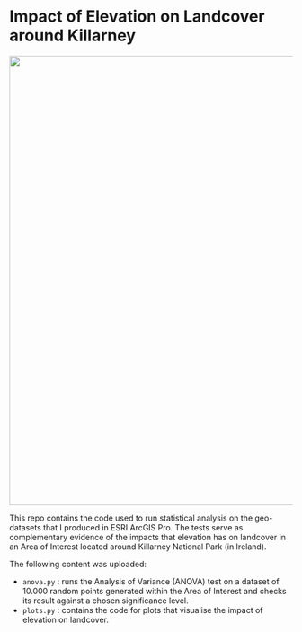 # Impact of Elevation on Landcover around Killarney

<img src="resources/NLM-vs-DTM.jpg" width="800">

This repo contains the code used to run statistical analysis on the geo-datasets that I produced in ESRI ArcGIS Pro. The tests serve as complementary evidence of the impacts that elevation has on landcover in an Area of Interest located around Killarney National Park (in Ireland).

The following content was uploaded:
- `anova.py` : runs the Analysis of Variance (ANOVA) test on a dataset of 10.000 random points generated within the Area of Interest and checks its result against a chosen significance level.
- `plots.py` : contains the code for plots that visualise the impact of elevation on landcover.
